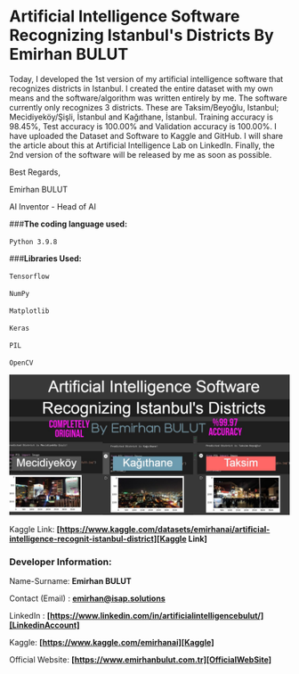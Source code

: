 # **Artificial Intelligence Software Recognizing Istanbul's Districts By Emirhan BULUT**
Today, I developed the 1st version of my artificial intelligence software that recognizes districts in Istanbul. I created the entire dataset with my own means and the software/algorithm was written entirely by me. The software currently only recognizes 3 districts. These are Taksim/Beyoğlu, Istanbul; Mecidiyeköy/Şişli, İstanbul and Kağıthane, İstanbul. Training accuracy is 98.45%, Test accuracy is 100.00% and Validation accuracy is 100.00%. I have uploaded the Dataset and Software to Kaggle and GitHub. I will share the article about this at Artificial Intelligence Lab on LinkedIn. Finally, the 2nd version of the software will be released by me as soon as possible.

Best Regards,

Emirhan BULUT

AI Inventor - Head of AI


###**The coding language used:**

`Python 3.9.8`

###**Libraries Used:**

`Tensorflow`

`NumPy`

`Matplotlib`

`Keras`

`PIL`

`OpenCV`

<img class="fit-picture"
     src="https://github.com/emirhanai/Artificial-Intelligence-Software-Recognizing-Istanbul-s-Districts-By-Emirhan-BULUT/blob/main/Artificial%20Intelligence%20Software%20Recognizing%20Istanbul's%20Districts%20By%20Emirhan%20BULUT.jpg?raw=true"
     alt="Artificial Intelligence Software Recognizing Istanbul's Districts By Emirhan BULUT">

Kaggle Link: **[https://www.kaggle.com/datasets/emirhanai/artificial-intelligence-recognit-istanbul-district][Kaggle Link]**

### **Developer Information:**

Name-Surname: **Emirhan BULUT**

Contact (Email) : **emirhan@isap.solutions**

LinkedIn : **[https://www.linkedin.com/in/artificialintelligencebulut/][LinkedinAccount]**

[LinkedinAccount]: https://www.linkedin.com/in/artificialintelligencebulut/

Kaggle: **[https://www.kaggle.com/emirhanai][Kaggle]**

Official Website: **[https://www.emirhanbulut.com.tr][OfficialWebSite]**

[Kaggle]: https://www.kaggle.com/emirhanai

[Kaggle Link]: https://www.kaggle.com/emirhanai


[OfficialWebSite]: https://www.emirhanbulut.com.tr
